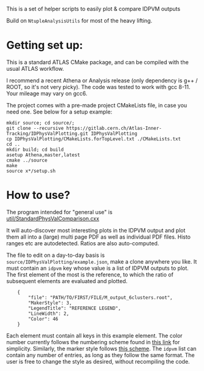 This is a set of helper scripts to easily plot & compare IDPVM outputs

Build on `NtupleAnalysisUtils` for most of the heavy lifting. 

# Getting set up: 

This is a standard ATLAS CMake package, and can be compiled with the usual ATLAS workflow. 

I recommend a recent Athena or Analysis release (only dependency is g++ / ROOT, so it's not very picky). 
The code was tested to work with gcc 8-11. Your mileage may vary on gcc6. 

The project comes with a pre-made project CMakeLists file, in case you need one. See below for a setup example: 
```
mkdir source; cd source/; 
git clone --recursive https://gitlab.cern.ch/Atlas-Inner-Tracking/IDPhysValPlotting.git IDPhysValPlotting
cp IDPhysValPlotting/CMakeLists.forTopLevel.txt ./CMakeLists.txt
cd ..
mkdir build; cd build
asetup Athena,master,latest 
cmake ../source 
make 
source x*/setup.sh
```

# How to use? 

The program intended for "general use" is  [util/StandardPhysValComparison.cxx](https://gitlab.cern.ch/goblirsc/idphysvalplotting/-/blob/master/util/StandardPhysValComparison.cxx)

It will auto-discover most interesting plots in the IDPVM output and plot them all into a (large) multi page PDF as well as individual PDF files. Histo ranges etc are autodetected. 
Ratios are also auto-computed. 

The file to edit on a day-to-day basis is `source/IDPhysValPlotting/example.json`, make a clone anywhere you like. It must contain an `idpvm` key whose value is a list of IDPVM outputs to plot. The first element of the most is the reference, to which the ratio of subsequent elements are evaluated and plotted.
```
    {
        "file": "PATH/TO/FIRST/FILE/M_output_6clusters.root",
        "MakerStyle": 3,
        "LegendTitle": "REFERENCE LEGEND",
        "LineWidth": 2,
        "Color": 46
    }
```
Each element must contain all keys in this example element. The color number currently follows the numbering scheme found in [this link](https://root.cern.ch/doc/master/classTColor.html) for simplicity. Similarly, the marker style follows [this scheme](https://root.cern.ch/doc/master/classTAttMarker.html). The `idpvm` list can contain any number of entries, as long as they follow the same format. The user is free to change the style as desired, without recompiling the code.